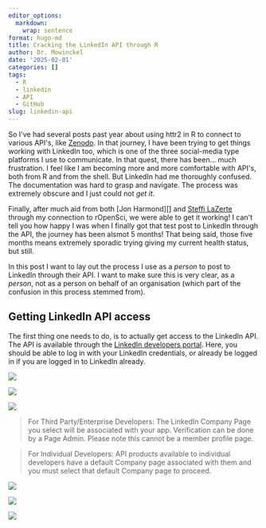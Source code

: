 ```yaml
---
editor_options:
  markdown:
    wrap: sentence
format: hugo-md
title: Cracking the LinkedIn API through R
author: Dr. Mowinckel
date: '2025-02-01'
categories: []
tags:
  - R
  - linkedin
  - API
  - GitHub
slug: linkedin-api
---
```



So I've had several posts past year about using httr2 in R to connect to various API's, like [Zenodo]().
In that journey, I have been trying to get things working with LinkedIn too, which is one of the three social-media type platforms I use to communicate.
In that quest, there has been... much frustration.
I feel like I am becoming more and more comfortable with API's, both from R and from the shell.
But LinkedIn had me thoroughly confused.
The documentation was hard to grasp and navigate.
The process was extremely obscure and I just could not *get it*.

Finally, after much aid from both \[Jon Harmond\]\[\] and [Steffi LaZerte]() through my connection to rOpenSci, we were able to get it working!
I can't tell you how happy I was when I finally got that test post to LinkedIn through the API, the journey has been alsmot 5 months!
That being said, those five months means extremely sporadic trying giving my current health status, but still.

In this post I want to lay out the process I use as a *person* to post to LinkedIn through their API.
I want to make sure this is very clear, as a *person*, not as a person on behalf of an organisation (which part of the confusion in this process stemmed from).

## Getting LinkedIn API access

The first thing one needs to do, is to actually get access to the LinkedIn API.
The API is available through the [LinkedIn developers portal](https://developer.linkedin.com/).
Here, you should be able to log in with your LinkedIn credentials, or already be logged in if you are logged in to LinkedIn already.

![](li_dev.png)

![](li_app_create.png)

![](li_app_setup.png)

> For Third Party/Enterprise Developers: The LinkedIn Company Page you select will be associated with your app. Verification can be done by a Page Admin. Please note this cannot be a member profile page.

> For Individual Developers: API products available to individual developers have a default Company page associated with them and you must select that default Company page to proceed.

![](li_app_settings.png)

![](li_app_auth.png)

![](li_app_products.png)
